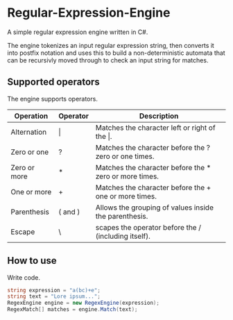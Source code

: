 # Regular-Expression-Engine
A simple regular expression engine written in C#.

The engine tokenizes an input regular expression string, then converts it into postfix notation and uses this to build a non-deterministic automata that can be recursivly moved through to check an input string for matches.

## Supported operators

The engine supports operators.

| Operation | Operator | Description |
| ----------- | ----------- | ----------- |
| Alternation | \| | Matches the character left or right of the \|. |
| Zero or one | ? | Matches the character before the ? zero or one times. |
| Zero or more | \* | Matches the character before the * zero or more times. |
| One or more | + | Matches the character before the + one or more times. |
| Parenthesis | ( and ) | Allows the grouping of values inside the parenthesis. |
| Escape | \ | scapes the operator before the / (including itself). |

## How to use

Write code.

```csharp
string expression = "a(bc)+e";
string text = "Lore ipsum...";
RegexEngine engine = new RegexEngine(expression);
RegexMatch[] matches = engine.Match(text);
```